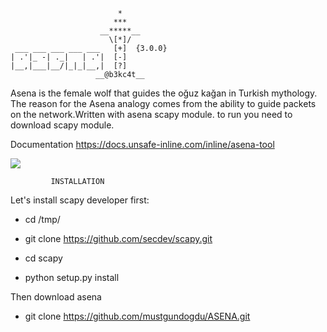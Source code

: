                             *
                           ***
                        __*****__
                          \[*]/ 
     ___ ___ ___ ___ ___   [+]  {3.0.0}
    | .'|_ -| ._|   | .'|  [-]
    |__,|___|__/|_|_|__,|  [?]
                       __@b3kc4t__
                              
                              

 Asena is the female wolf that guides the oğuz kağan in Turkish mythology.
The reason for the Asena analogy comes from the ability to guide packets on the network.Written with asena scapy module. to run you need to download scapy module.

Documentation
https://docs.unsafe-inline.com/inline/asena-tool

![](https://github.com/mustgundogdu/ASENA/blob/master/screenshot/asena.jpg)





      
             
             
             INSTALLATION


Let's install scapy developer first:

 * cd /tmp/
  
 * git clone https://github.com/secdev/scapy.git
                                                                                    
 * cd scapy
  
 * python setup.py install                                         
 
Then download asena 

* git clone https://github.com/mustgundogdu/ASENA.git







